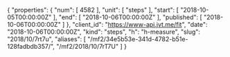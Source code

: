 {
  "properties": {
    "num": [
      4582
    ],
    "unit": [
      "steps"
    ],
    "start": [
      "2018-10-05T00:00:00Z"
    ],
    "end": [
      "2018-10-06T00:00:00Z"
    ],
    "published": [
      "2018-10-06T00:00:00Z"
    ]
  },
  "client_id": "https://www-api.jvt.me/fit",
  "date": "2018-10-06T00:00:00Z",
  "kind": "steps",
  "h": "h-measure",
  "slug": "2018/10/7rt7u",
  "aliases": [
    "/mf2/34e5b53e-341d-4782-b51e-128fadbdb357/",
    "/mf2/2018/10/7rT7U"
  ]
}
